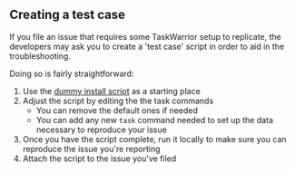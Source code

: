 ## Creating a test case

If you file an issue that requires some TaskWarrior setup to replicate, the
developers may ask you to create a 'test case' script in order to aid in
the troubleshooting.

Doing so is fairly straightforward:

1. Use the [dummy install script](scripts/generate-dummy-install.sh) as a
   starting place
2. Adjust the script by editing the the task commands
   * You can remove the default ones if needed
   * You can add any new ```task``` command needed to set up the data necessary
     to reproduce your issue
3. Once you have the script complete, run it locally to make sure you can
   reproduce the issue you're reporting
4. Attach the script to the issue you've filed
